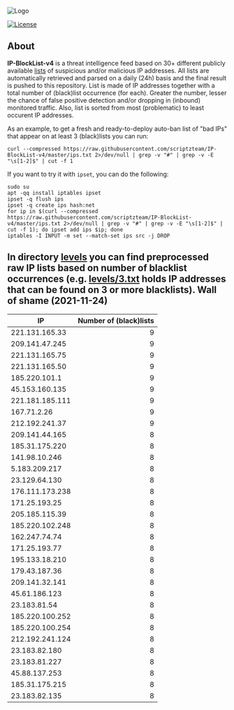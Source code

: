 ![Logo](https://i.imgur.com/PyKLAe7.png)

[![License](https://img.shields.io/badge/license-The_Unlicense-red.svg)](https://unlicense.org/)

About
----

**IP-BlockList-v4** is a threat intelligence feed based on 30+ different publicly available [lists](https://github.com/stamparm/maltrail) of suspicious and/or malicious IP addresses. All lists are automatically retrieved and parsed on a daily (24h) basis and the final result is pushed to this repository. List is made of IP addresses together with a total number of (black)list occurrence (for each). Greater the number, lesser the chance of false positive detection and/or dropping in (inbound) monitored traffic. Also, list is sorted from most (problematic) to least occurent IP addresses.

As an example, to get a fresh and ready-to-deploy auto-ban list of "bad IPs" that appear on at least 3 (black)lists you can run:

```
curl --compressed https://raw.githubusercontent.com/scriptzteam/IP-BlockList-v4/master/ips.txt 2>/dev/null | grep -v "#" | grep -v -E "\s[1-2]$" | cut -f 1
```

If you want to try it with `ipset`, you can do the following:

```
sudo su
apt -qq install iptables ipset
ipset -q flush ips
ipset -q create ips hash:net
for ip in $(curl --compressed https://raw.githubusercontent.com/scriptzteam/IP-BlockList-v4/master/ips.txt 2>/dev/null | grep -v "#" | grep -v -E "\s[1-2]$" | cut -f 1); do ipset add ips $ip; done
iptables -I INPUT -m set --match-set ips src -j DROP
```

In directory [levels](levels) you can find preprocessed raw IP lists based on number of blacklist occurrences (e.g. [levels/3.txt](levels/3.txt) holds IP addresses that can be found on 3 or more blacklists).
Wall of shame (2021-11-24)
----

|IP|Number of (black)lists|
|---|--:|
221.131.165.33|9
209.141.47.245|9
221.131.165.75|9
221.131.165.50|9
185.220.101.1|9
45.153.160.135|9
221.181.185.111|9
167.71.2.26|9
212.192.241.37|9
209.141.44.165|8
185.31.175.220|8
141.98.10.246|8
5.183.209.217|8
23.129.64.130|8
176.111.173.238|8
171.25.193.25|8
205.185.115.39|8
185.220.102.248|8
162.247.74.74|8
171.25.193.77|8
195.133.18.210|8
179.43.187.36|8
209.141.32.141|8
45.61.186.123|8
23.183.81.54|8
185.220.100.252|8
185.220.100.254|8
212.192.241.124|8
23.183.82.180|8
23.183.81.227|8
45.88.137.253|8
185.31.175.215|8
23.183.82.135|8
